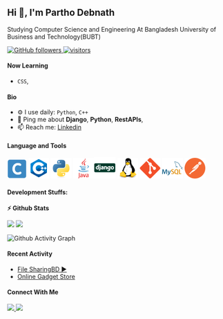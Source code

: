 ## Hi 👋, I'm Partho Debnath
Studying Computer Science and Engineering At Bangladesh University of Business and Technology(BUBT)
<p align="left">
  <!-- <a href="https://leetcode.com/username/">
    <img src="https://cp-logo.vercel.app/leetcode/username" alt="Leet code rating" />
  </a>
  <a href="https://codeforces.com/profile/username">
    <img src="https://raw.githubusercontent.com/username/cf-stats/main/output/rating.svg" alt="Leet code rating" />
  </a> -->
  <a href="https://github.com/pd28CSE?tab=followers">
    <img alt="GitHub followers" src="https://img.shields.io/github/followers/pd28CSE?color=green&logo=github">
  </a>
  <a href="https://github.com/pd28CSE/">
    <img src="https://komarev.com/ghpvc/?username=pd28CSE" alt="visitors" />
  </a>
</p>

#### Now Learning

- `CSS`,


#### Bio

- ⚙️ I use daily: `Python`, `C++`
- 💬 Ping me about **Django**, **Python**, **RestAPIs**,
- 📫 Reach me: <a href="https://www.linkedin.com/in/partho-debnath-b8632a201"> Linkedin </a> 

#### Language and Tools
<img height="45"  src="img/c.svg" alt="C"> <img height="48" src="img/c++.svg" alt="C++"> <img height="48" src="img/python-original.svg" alt="python"> <img height="48"  src="img/java.svg" alt="Java"><img height="50" src="img/django.svg" alt="Django"> <img height="48" src="img/linux-original.svg" alt="linux"> <img height="48" src="img/git-original.svg" alt="git"> <img height="48" src="img/mysql.svg" alt="MySql"> <img height="48" src="img/postman.svg" alt="Postman">

#### Development Stuffs:

<b>⚡ Github Stats</b>
<p float="left">
<img height="190em" src="https://github-readme-stats.vercel.app/api?username=pd28CSE&show_icons=true&hide_border=true&count_private=true&"/> 
<img height="190em" src="https://github-readme-stats.vercel.app/api/top-langs/?username=pd28CSE&show_icons=true&hide_border=true&layout=compact&langs_count=8"/>

![Github Activity Graph](https://activity-graph.herokuapp.com/graph?username=pd28CSE&theme=react-dark)
</p>

<!-- <b>&#128200; Competitive Programming</b>
    code forces status -->


#### Recent Activity
- [File SharingBD ▶️](https://filesharingbd.pythonanywhere.com/) 
- [Online Gadget Store](https://github.com/Binary-Soft/Online-Gadget-Store-.git)


#### Connect With Me

<p left="center">
<a href="https://www.linkedin.com/in/partho-debnath-b8632a201">
  <img src="https://img.shields.io/badge/linkedin-%230077B5.svg?&style=for-the-badge&logo=linkedin&logoColor=white" height=25>
</a> 
<a href="mailto:parthodebnath28@gmail.com">
  <img src="	https://img.shields.io/badge/Gmail-D14836?style=for-the-badge&logo=gmail&logoColor=white" height=25>
</a>
</p>
